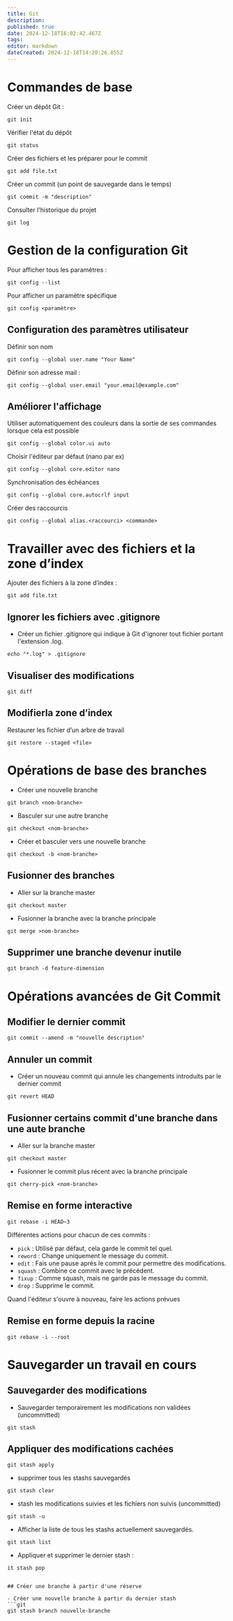 ```yaml
---
title: Git
description: 
published: true
date: 2024-12-18T16:02:42.467Z
tags: 
editor: markdown
dateCreated: 2024-12-18T14:20:26.855Z
---
```


# Commandes de base 

Créer un dépôt Git : 
``` git
git init
```

Vérifier l'état du dépôt

```git
git status
```

Créer des fichiers et les préparer pour le commit

```git
git add file.txt
```

Créer un commit (un point de sauvegarde dans le temps) 

```git
git commit -m "description"
```

Consulter l'historique du projet 
```git
git log
```

# Gestion de la configuration Git 

Pour afficher tous les paramètres :
```git
git config --list
```

Pour afficher un paramètre spécifique
```git
git config <paramètre>
```

## Configuration des paramètres utilisateur

Définir son nom 
```git
git config --global user.name "Your Name"
```

Définir son adresse mail : 
```git
git config --global user.email "your.email@example.com"
```

## Améliorer l'affichage

Utiliser automatiquement des couleurs dans la sortie de ses commandes lorsque cela est possible

```git
git config --global color.ui auto
```

Choisir l'éditeur par défaut (nano par ex)

```git
git config --global core.editor nano
```

Synchronisation des échéances
```git
git config --global core.autocrlf input
```

Créer des raccourcis
```git
git config --global alias.<raccourci> <commande>
```
# Travailler avec des fichiers et la zone d’index

Ajouter des fichiers à la zone d’index :
```git
git add file.txt
```

## Ignorer les fichiers avec .gitignore

- Créer un fichier .gitignore qui indique à Git d'ignorer tout fichier portant l'extension .log.

```git
echo "*.log" > .gitignore
```

## Visualiser des modifications 

```git
git diff
```

## Modifierla zone d’index

Restaurer les fichier d’un arbre de travail

```git
git restore --staged <file>
```

# Opérations de base des branches 

- Créer une  nouvelle branche

```git
git branch <nom-branche>
```

* Basculer sur une autre branche 

```git
git checkout <nom-branche>
```

- Créer et basculer vers une nouvelle branche
```git
git checkout -b <nom-branche>
```

## Fusionner des branches

- Aller sur la branche master
```git
git checkout master
```
- Fusionner la branche avec la branche principale

```git
git merge >nom-branche>
```

## Supprimer une branche devenur inutile

```git
git branch -d feature-dimension
```

# Opérations avancées de Git Commit

## Modifier le dernier commit

```git
git commit --amend -m "nouvelle description"
```


## Annuler un commit

- Créer un nouveau commit qui annule les changements introduits par le dernier commit 
```git
git revert HEAD
```

## Fusionner certains commit d'une branche dans une aute branche

- Aller sur la branche master
```git
git checkout master
```

- Fusionner le commit plus récent avec la branche principale
```git
git cherry-pick <nom-branche>
```

## Remise en forme interactive
```git
git rebase -i HEAD~3
```

Différentes actions pour chacun de ces commits :
- `pick` : Utilisé par défaut, cela garde le commit tel quel.
- `reword` : Change uniquement le message du commit.
- `edit` : Fais une pause après le commit pour permettre des modifications.
- `squash` : Combine ce commit avec le précédent.
- `fixup` : Comme squash, mais ne garde pas le message du commit.
- `drop` : Supprime le commit.

Quand l'éditeur s'ouvre à nouveau, faire les actions prévues

## Remise en forme depuis la racine
```git
git rebase -i --root
```

# Sauvegarder un travail en cours

## Sauvegarder des modifications

- Sauvegarder temporairement les modifications non validées (uncommitted)
```git
git stash
```

## Appliquer des modifications cachées
```git
git stash apply
```
- supprimer tous les stashs sauvegardés
```git
git stash clear
```
- stash les modifications suivies et les fichiers non suivis (uncommitted)
```git
git stash -u
```

- Afficher la liste de tous les stashs actuellement sauvegardés.

```git
git stash list
```

- Appliquer et supprimer le dernier stash :
```git
it stash pop
```
```

## Créer une branche à partir d'une réserve

- Créer une nouvelle branche à partir du dernier stash
```git
git stash branch nouvelle-branche
```
